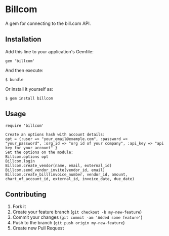 # Billcom

A gem for connecting to the bill.com API.

## Installation

Add this line to your application's Gemfile:

    gem 'billcom'

And then execute:

    $ bundle

Or install it yourself as:

    $ gem install billcom

## Usage

    require 'billcom'

    Create an options hash with account details:
    opt = {:user => "your_email@example.com", :password => "your_password", :org_id => "org id of your company", :api_key => "api key for your account" }
    Set the options on the module:
    Billcom.options opt
    Billcom.login
    Billcom.create_vendor(name, email, external_id)
    Billcom.send_vendor_invite(vendor_id, email)
    Billcom.create_bill(invoice_number, vendor_id, amount, chart_of_account_id, external_id, invoice_date, due_date)

## Contributing

1. Fork it
2. Create your feature branch (`git checkout -b my-new-feature`)
3. Commit your changes (`git commit -am 'Added some feature'`)
4. Push to the branch (`git push origin my-new-feature`)
5. Create new Pull Request
